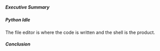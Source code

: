 ##### Executive Summary

##### Python Idle
The file editor is where the code is written and the shell is the product.

##### Conclusion
